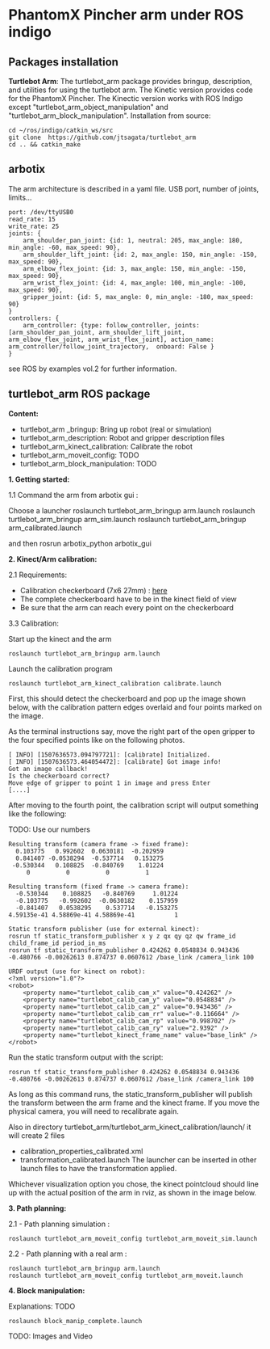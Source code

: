 # PhantomX Pincher arm under ROS indigo 

## Packages installation 

__Turtlebot Arm__:
The turtlebot_arm package provides bringup, description, and utilities for using the turtlebot arm. 
The Kinetic version provides code for the PhantomX Pincher. The Kinectic version works with ROS Indigo except "turtlebot_arm_object_manipulation" and "turtlebot_arm_block_manipulation".
Installation from source:

	cd ~/ros/indigo/catkin_ws/src
	git clone  https://github.com/jtsagata/turtlebot_arm
	cd .. && catkin_make

	
## arbotix

The arm architecture is described in a yaml file. USB port, number of joints, limits...

	port: /dev/ttyUSB0
	read_rate: 15
	write_rate: 25
	joints: {
  		arm_shoulder_pan_joint: {id: 1, neutral: 205, max_angle: 180, min_angle: -60, max_speed: 90},
		arm_shoulder_lift_joint: {id: 2, max_angle: 150, min_angle: -150, max_speed: 90},
		arm_elbow_flex_joint: {id: 3, max_angle: 150, min_angle: -150, max_speed: 90},
 		arm_wrist_flex_joint: {id: 4, max_angle: 100, min_angle: -100, max_speed: 90},
		gripper_joint: {id: 5, max_angle: 0, min_angle: -180, max_speed: 90}
	}
	controllers: {
 		arm_controller: {type: follow_controller, joints: [arm_shoulder_pan_joint, arm_shoulder_lift_joint,  arm_elbow_flex_joint, arm_wrist_flex_joint], action_name: arm_controller/follow_joint_trajectory,  onboard: False }
	}
	
see ROS by examples vol.2 for further information.

## turtlebot_arm ROS package
__Content:__

- turtlebot_arm _bringup: Bring up robot (real or simulation)
- turtlebot_arm_description: Robot and gripper description files
- turtlebot_arm_kinect_calibration: Calibrate the robot
- turtlebot_arm_moveit_config: TODO
- turtlebot_arm_block_manipulation: TODO

__1. Getting started:__

1.1 Command the arm from arbotix gui :

Choose a launcher
	roslaunch turtlebot_arm_bringup arm.launch
	roslaunch turtlebot_arm_bringup arm_sim.launch
	roslaunch turtlebot_arm_bringup arm_calibrated.launch

and then
	rosrun arbotix_python arbotix_gui


__2. Kinect/Arm calibration:__

2.1 Requirements:
- Calibration checkerboard (7x6 27mm) : [here](http://wiki.ros.org/turtlebot_kinect_arm_calibration/Tutorials/CalibratingKinectToTurtleBotArm?action=AttachFile&do=get&target=check_7x6_27mm.pdf) 
- The complete checkerboard have to be in the kinect field of view
- Be sure that the arm can reach every point on the checkerboard

3.3 Calibration:

Start up the kinect and the arm

	roslaunch turtlebot_arm_bringup arm.launch
	
Launch the calibration program

	roslaunch turtlebot_arm_kinect_calibration calibrate.launch
	
First, this should detect the checkerboard and pop up the image shown below, with the calibration pattern edges overlaid and four points marked on the image. 

As the terminal instructions say,  move the right part of the open gripper to the four specified points like on the following photos. 


	[ INFO] [1507636573.094797721]: [calibrate] Initialized.
	[ INFO] [1507636573.464054472]: [calibrate] Got image info!
	Got an image callback!
	Is the checkerboard correct? 
	Move edge of gripper to point 1 in image and press Enter
	[....]
	

After moving to the fourth point, the calibration script will output something like the following: 

TODO: Use our numbers

	Resulting transform (camera frame -> fixed frame): 
	  0.103775   0.992602  0.0630181  -0.202959
	  0.841407 -0.0538294  -0.537714   0.153275
	 -0.530344   0.108825  -0.840769    1.01224
		 0          0          0          1

	Resulting transform (fixed frame -> camera frame): 
	  -0.530344    0.108825   -0.840769     1.01224
	  -0.103775   -0.992602  -0.0630182    0.157959
	  -0.841407   0.0538295    0.537714   -0.153275
	4.59135e-41 4.58869e-41 4.58869e-41           1

	Static transform publisher (use for external kinect): 
	rosrun tf static_transform_publisher x y z qx qy qz qw frame_id child_frame_id period_in_ms
	rosrun tf static_transform_publisher 0.424262 0.0548834 0.943436 -0.480766 -0.00262613 0.874737 0.0607612 /base_link /camera_link 100

	URDF output (use for kinect on robot): 
	<?xml version="1.0"?>
	<robot>
		<property name="turtlebot_calib_cam_x" value="0.424262" />
		<property name="turtlebot_calib_cam_y" value="0.0548834" />
		<property name="turtlebot_calib_cam_z" value="0.943436" />
		<property name="turtlebot_calib_cam_rr" value="-0.116664" />
		<property name="turtlebot_calib_cam_rp" value="0.998702" />
		<property name="turtlebot_calib_cam_ry" value="2.9392" />
		<property name="turtlebot_kinect_frame_name" value="base_link" />
	</robot>

Run the static transform output with the script:

	rosrun tf static_transform_publisher 0.424262 0.0548834 0.943436 -0.480766 -0.00262613 0.874737 0.0607612 /base_link /camera_link 100

As long as this command runs, the static_transform_publisher will publish the transform between the arm frame and the kinect frame. If you move the physical camera, you will need to recalibrate again. 

Also in directory  turtlebot_arm/turtlebot_arm_kinect_calibration/launch/ it will create 2 files
- calibration_properties_calibrated.xml
- transformation_calibrated.launch
The launcher can be inserted in other launch files to have the transformation applied.


Whichever visualization option you chose, the kinect pointcloud  should line up with the actual position of the arm in rviz, as shown in the image below. 


__3. Path planning:__

2.1 - Path planning simulation :

	roslaunch turtlebot_arm_moveit_config turtlebot_arm_moveit_sim.launch 


2.2 - Path planning with a real arm :

	roslaunch turtlebot_arm_bringup arm.launch
	roslaunch turtlebot_arm_moveit_config turtlebot_arm_moveit.launch 
	


__4. Block manipulation:__

Explanations: TODO

	roslaunch block_manip_complete.launch


TODO: Images and Video


































	